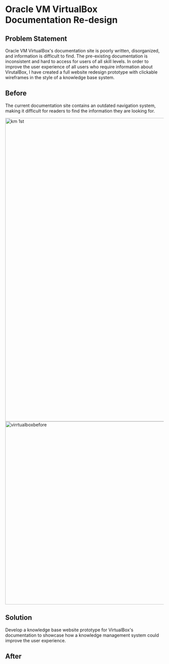 # Oracle VM VirtualBox Documentation Re-design

## Problem Statement 

Oracle VM VirtualBox's documentation site is poorly written, disorganized, and information is difficult to find. The pre-existing documentation is inconsistent and hard to access for users of all skill levels. In order to improve the user experience of all users who require information about VirutalBox, I have created a full website redesign prototype with clickable wireframes in the style of a knowledge base system.

## Before
The current documentation site contains an outdated navigation system, making it difficult for readers to find the information they are looking for.

<img width="963" alt="km 1st" src="https://github.com/bieniaragwen/technicalwritingportfolio/assets/152110486/760c7a4a-a9e4-459f-b2cc-b3fbc75b75bc">
<img width="581" alt="virrtualboxbefore" src="https://github.com/bieniaragwen/technicalwritingportfolio/assets/152110486/1117ae5b-4355-49ed-bb59-85b131b60b9d">


## Solution 

Develop a knowledge base website prototype for VirtualBox's documentation to showcase how a knowledge management system could improve the user experience. 


## After


